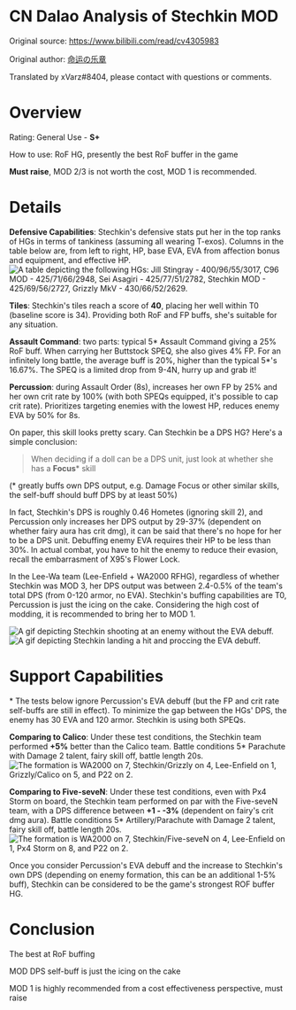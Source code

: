 # CN Dalao Analysis of Stechkin MOD
Original source: https://www.bilibili.com/read/cv4305983

Original author: [命运の乐章](https://space.bilibili.com/8453668)

Translated by xVarz#8404, please contact with questions or comments.

# Overview
Rating: General Use - **S+**

How to use: RoF HG, presently the best RoF buffer in the game

**Must raise**, MOD 2/3 is not worth the cost, MOD 1 is recommended.

# Details
**Defensive Capabilities**: Stechkin's defensive stats put her in the top ranks of HGs in terms of tankiness (assuming all wearing T-exos). Columns in the table below are, from left to right, HP, base EVA, EVA from affection bonus and equipment, and effective HP.
![A table depicting the following HGs: Jill Stingray - 400/96/55/3017, C96 MOD - 425/71/66/2948, Sei Asagiri - 425/77/51/2782, Stechkin MOD - 425/69/56/2727, Grizzly MkV - 430/66/52/2629.](https://i0.hdslb.com/bfs/article/b19843ae4e34943a0ba02af84a81708fff7a6013.png@1270w_1290h.webp "Effective HP calculations assume 30% EVA buff (5* taunt), 45 EVA from equipment, best equipment, max affection, 30 enemy ACC. This is a basic comparison, not taking link protection or armor break into account.")

**Tiles**: Stechkin's tiles reach a score of **40**, placing her well within T0 (baseline score is 34). Providing both RoF and FP buffs, she's suitable for any situation.

**Assault Command**: two parts: typical 5\* Assault Command giving a 25% RoF buff. When carrying her Buttstock SPEQ, she also gives 4% FP. For an infinitely long battle, the average buff is 20%, higher than the typical 5\*'s 16.67%. The SPEQ is a limited drop from 9-4N, hurry up and grab it!

**Percussion**: during Assault Order (8s), increases her own FP by 25% and her own crit rate by 100% (with both SPEQs equipped, it's possible to cap crit rate). Prioritizes targeting enemies with the lowest HP, reduces enemy EVA by 50% for 8s.

On paper, this skill looks pretty scary. Can Stechkin be a DPS HG? Here's a simple conclusion:

> When deciding if a doll can be a DPS unit, just look at whether she has a **Focus**\* skill

(\* greatly buffs own DPS output, e.g. Damage Focus or other similar skills, the self-buff should buff DPS by at least 50%)

In fact, Stechkin's DPS is roughly 0.46 Hometes (ignoring skill 2), and Percussion only increases her DPS output by 29-37% (dependent on whether fairy aura has crit dmg), it can be said that there's no hope for her to be a DPS unit. Debuffing enemy EVA requires their HP to be less than 30%. In actual combat, you have to hit the enemy to reduce their evasion, recall the embarrasment of X95's Flower Lock.

In the Lee-Wa team (Lee-Enfield + WA2000 RFHG), regardless of whether Stechkin was MOD 3, her DPS output was between 2.4-0.5% of the team's total DPS (from 0-120 armor, no EVA). Stechkin's buffing capabilities are T0, Percussion is just the icing on the cake. Considering the high cost of modding, it is recommended to bring her to MOD 1.

![A gif depicting Stechkin shooting at an enemy without the EVA debuff.](https://i0.hdslb.com/bfs/article/e4174d19da132a03c325b36aeb6fe60f1e2b4add.gif "Can't apply the EVA debuff if you can't hit")
![A gif depicting Stechkin landing a hit and proccing the EVA debuff.](https://i0.hdslb.com/bfs/article/7a026b784e74e8640aaedaeabcf9e0251f3d29e4.gif "Proccing the EVA debuff")

# Support Capabilities
\* The tests below ignore Percussion's EVA debuff (but the FP and crit rate self-buffs are still in effect). To minimize the gap between the HGs' DPS, the enemy has 30 EVA and 120 armor. Stechkin is using both SPEQs.

**Comparing to Calico**: Under these test conditions, the Stechkin team performed **+5%** better than the Calico team. Battle conditions 5\* Parachute with Damage 2 talent, fairy skill off, battle length 20s.
![The formation is WA2000 on 7, Stechkin/Grizzly on 4, Lee-Enfield on 1, Grizzly/Calico on 5, and P22 on 2.](https://i0.hdslb.com/bfs/article/dfa6863af4ebc371734af06d87aaf164f99e5c91.png@1320w_904h.webp "Stechkin's support capabilities are roughly 5% higher than Calico's.")

**Comparing to Five-seveN**: Under these test conditions, even with Px4 Storm on board, the Stechkin team performed on par with the Five-seveN team, with a DPS difference between **+1 - -3%** (dependent on fairy's crit dmg aura). Battle conditions 5\* Artillery/Parachute with Damage 2 talent, fairy skill off, battle length 20s.
![The formation is WA2000 on 7, Stechkin/Five-seveN on 4, Lee-Enfield on 1, Px4 Storm on 8, and P22 on 2.](https://i0.hdslb.com/bfs/article/b7ce8635acc046d2dd124f899c58a68f50630441.png@1320w_1184h.webp "Even with Px4 Storm, Stechkin's DPS support can be tied with Five-seveN.")

Once you consider Percussion's EVA debuff and the increase to Stechkin's own DPS (depending on enemy formation, this can be an additional 1-5% buff), Stechkin can be considered to be the game's strongest ROF buffer HG.

# Conclusion
The best at RoF buffing

MOD DPS self-buff is just the icing on the cake

MOD 1 is highly recommended from a cost effectiveness perspective, must raise 